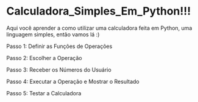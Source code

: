 # Calculadora_Simples_Em_Python!!!

Aqui você aprender a como utilizar uma calculadora feita em Python, uma linguagem simples, então vamos lá :)




Passo 1: Definir as Funções de Operações

Passo 2: Escolher a Operação

Passo 3: Receber os Números do Usuário

Passo 4: Executar a Operação e Mostrar o Resultado

Passo 5: Testar a Calculadora
